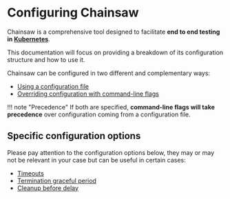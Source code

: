 # Configuring Chainsaw

Chainsaw is a comprehensive tool designed to facilitate **end to end testing in [Kubernetes](https://kubernetes.io)**.

This documentation will focus on providing a breakdown of its configuration structure and how to use it.

Chainsaw can be configured in two different and complementary ways:

- [Using a configuration file](./file.md)
- [Overriding configuration with command-line flags](./flags.md)

!!! note "Precedence"
    If both are specified, **command-line flags will take precedence** over configuration coming from a configuration file.

## Specific configuration options

Please pay attention to the configuration options below, they may or may not be relevant in your case but can be useful in certain cases:

- [Timeouts](./timeouts.md)
- [Termination graceful period](./grace.md)
- [Cleanup before delay](./cleanup-delay.md)
